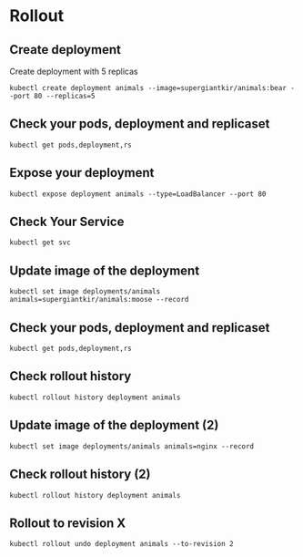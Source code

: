 # Rollout

## Create deployment
Create deployment with 5 replicas

```
kubectl create deployment animals --image=supergiantkir/animals:bear --port 80 --replicas=5
```


## Check your pods, deployment and replicaset

```
kubectl get pods,deployment,rs
```

## Expose your deployment

```
kubectl expose deployment animals --type=LoadBalancer --port 80
```

## Check Your Service

```
kubectl get svc
```

## Update image of the deployment

```
kubectl set image deployments/animals animals=supergiantkir/animals:moose --record
```

## Check your pods, deployment and replicaset

```
kubectl get pods,deployment,rs
```


## Check rollout history

```
kubectl rollout history deployment animals 

```

## Update image of the deployment (2)

```
kubectl set image deployments/animals animals=nginx --record
```

## Check rollout history (2)

```
kubectl rollout history deployment animals 
```


## Rollout to revision X

```
kubectl rollout undo deployment animals --to-revision 2
```
